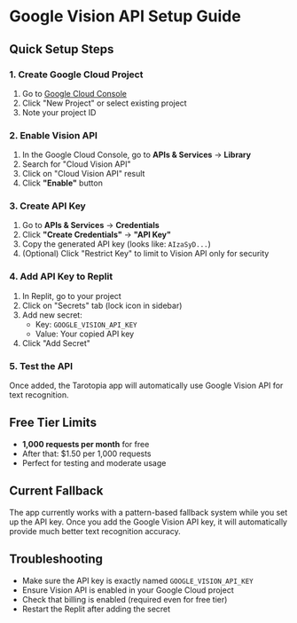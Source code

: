 # Google Vision API Setup Guide

## Quick Setup Steps

### 1. Create Google Cloud Project
1. Go to [Google Cloud Console](https://console.cloud.google.com)
2. Click "New Project" or select existing project
3. Note your project ID

### 2. Enable Vision API
1. In the Google Cloud Console, go to **APIs & Services** → **Library**
2. Search for "Cloud Vision API"
3. Click on "Cloud Vision API" result
4. Click **"Enable"** button

### 3. Create API Key
1. Go to **APIs & Services** → **Credentials**
2. Click **"Create Credentials"** → **"API Key"**
3. Copy the generated API key (looks like: `AIzaSyD...`)
4. (Optional) Click "Restrict Key" to limit to Vision API only for security

### 4. Add API Key to Replit
1. In Replit, go to your project
2. Click on "Secrets" tab (lock icon in sidebar)
3. Add new secret:
   - Key: `GOOGLE_VISION_API_KEY`
   - Value: Your copied API key
4. Click "Add Secret"

### 5. Test the API
Once added, the Tarotopia app will automatically use Google Vision API for text recognition.

## Free Tier Limits
- **1,000 requests per month** for free
- After that: $1.50 per 1,000 requests
- Perfect for testing and moderate usage

## Current Fallback
The app currently works with a pattern-based fallback system while you set up the API key. Once you add the Google Vision API key, it will automatically provide much better text recognition accuracy.

## Troubleshooting
- Make sure the API key is exactly named `GOOGLE_VISION_API_KEY`
- Ensure Vision API is enabled in your Google Cloud project
- Check that billing is enabled (required even for free tier)
- Restart the Replit after adding the secret